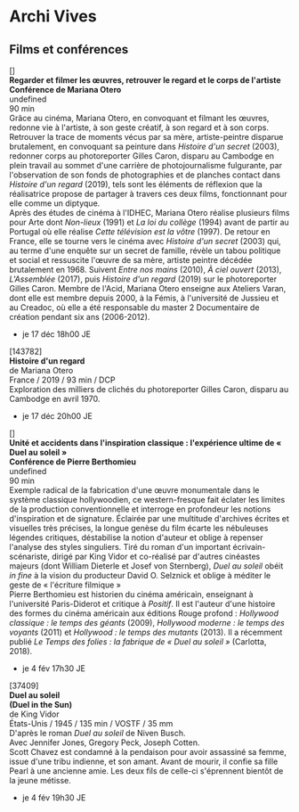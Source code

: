 # Archi Vives

## Films et conférences

[]  
**Regarder et filmer les œuvres, retrouver le regard et le corps de l'artiste**  
**Conférence de Mariana Otero**  
undefined  
90 min  
Grâce au cinéma, Mariana Otero, en convoquant et filmant les œuvres, redonne vie à l'artiste, à son geste créatif, à son regard et à son corps. Retrouver la trace de moments vécus par sa mère, artiste-peintre disparue brutalement, en convoquant sa peinture dans _Histoire d'un secret_ (2003), redonner corps au photoreporter Gilles Caron, disparu au Cambodge en plein travail au sommet d'une carrière de photojournalisme fulgurante, par l'observation de son fonds de photographies et de planches contact dans _Histoire d'un regard_ (2019), tels sont les éléments de réflexion que la réalisatrice propose de partager à travers ces deux films, fonctionnant pour elle comme un diptyque.  
Après des études de cinéma à l'IDHEC, Mariana Otero réalise plusieurs films pour Arte dont _Non-lieux_ (1991) et _La loi du collège_ (1994) avant de partir au Portugal où elle réalise _Cette télévision est la vôtre_ (1997). De retour en France, elle se tourne vers le cinéma avec _Histoire d'un secret_ (2003) qui, au terme d'une enquête sur un secret de famille, révèle un tabou politique et social et ressuscite l'œuvre de sa mère, artiste peintre décédée brutalement en 1968. Suivent _Entre nos mains_ (2010), _À ciel ouvert_ (2013), _L'Assemblée_ (2017), puis _Histoire d'un regard_ (2019) sur le photoreporter Gilles Caron. Membre de l'Acid, Mariana Otero enseigne aux Ateliers Varan, dont elle est membre depuis 2000, à la Fémis, à l'université de Jussieu et au Creadoc, où elle a été responsable du master 2 Documentaire de création pendant six ans (2006-2012).

- je 17 déc 18h00 JE

[143782]  
**Histoire d'un regard**  
de Mariana Otero  
France / 2019 / 93 min / DCP  
Exploration des milliers de clichés du photoreporter Gilles Caron, disparu au Cambodge en avril 1970.

- je 17 déc 20h00 JE

[]  
**Unité et accidents dans l'inspiration classique : l'expérience ultime de « Duel au soleil »**  
**Conférence de Pierre Berthomieu**  
undefined  
90 min  
Exemple radical de la fabrication d'une œuvre monumentale dans le système classique hollywoodien, ce western-fresque fait éclater les limites de la production conventionnelle et interroge en profondeur les notions d'inspiration et de signature. Éclairée par une multitude d'archives écrites et visuelles très précises, la longue genèse du film écarte les nébuleuses légendes critiques, déstabilise la notion d'auteur et oblige à repenser l'analyse des styles singuliers. Tiré du roman d'un important écrivain-scénariste, dirigé par King Vidor et co-réalisé par d'autres cinéastes majeurs (dont William Dieterle et Josef von Sternberg), _Duel au soleil_ obéit _in fine_ à la vision du producteur David O. Selznick et oblige à méditer le geste de « l'écriture filmique »  
Pierre Berthomieu est historien du cinéma américain, enseignant à l'université Paris-Diderot et critique à _Positif_. Il est l'auteur d'une histoire des formes du cinéma américain aux éditions Rouge profond : _Hollywood classique : le temps des géants_ (2009), _Hollywood moderne : le temps des voyants_ (2011) et _Hollywood : le temps des mutants_ (2013). Il a récemment publié _Le Temps des folies : la fabrique de « Duel au soleil »_ (Carlotta, 2018).

- je 4 fév 17h30 JE

[37409]  
**Duel au soleil**  
**(Duel in the Sun)**  
de King Vidor  
États-Unis / 1945 / 135 min / VOSTF / 35 mm  
D'après le roman _Duel au soleil_ de Niven Busch.  
Avec Jennifer Jones, Gregory Peck, Joseph Cotten.  
Scott Chavez est condamné à la pendaison pour avoir assassiné sa femme, issue d'une tribu indienne, et son amant. Avant de mourir, il confie sa fille Pearl à une ancienne amie. Les deux fils de celle-ci s'éprennent bientôt de la jeune métisse.

- je 4 fév 19h30 JE

